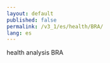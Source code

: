 ```yaml
---
layout: default
published: false
permalink: /v3_1/es/health/BRA/
lang: es
---
```


health analysis BRA
